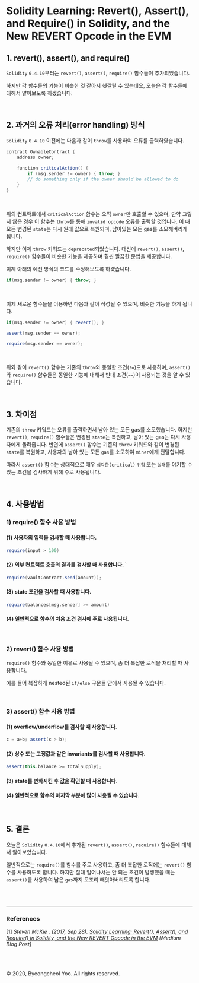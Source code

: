 # Solidity Learning: Revert(), Assert(), and Require() in Solidity, and the New REVERT Opcode in the EVM


## 1. revert(), assert(), and require()

`Solidity` `0.4.10`부터는  `revert()`, `assert()`, `require()` 함수들이 추가되었습니다.

하지만 각 함수들의 기능이 비슷한 것 같아서 헷갈릴 수 있는데요, 오늘은 각 함수들에 대해서 알아보도록 하겠습니다.

<br/>

## 2. 과거의 오류 처리(error handling) 방식

`Solidity` `0.4.10` 이전에는 다음과 같이 `throw`를 사용하여 오류를 출력하였습니다.

```scala
contract OwnableContract {
    address owner;
    
    function criticalAction() { 
        if (msg.sender != owner) { throw; }
        // do something only if the owner should be allowed to do
    }
}
```

<br/>

위의 컨트랙트에서 `criticalAction` 함수는 오직 `owner`만 호출할 수 있으며, 만약 그렇지 않은 경우 이 함수는 `throw`를 통해 `invalid opcode` 오류를 출력할 것입니다. 이 때 모든 변경된 `state`는 다시 원래 값으로 복원되며, 남아있는 모든 gas를 소모해버리게 됩니다.

하지만 이제 `throw` 키워드는 `deprecated`되었습니다. 대신에 `revert()`, `assert()`, `require()` 함수들이 비슷한 기능을 제공하며 훨씬 깔끔한 문법을 제공합니다.

이제 아래의 예전 방식의 코드를 수정해보도록 하겠습니다.

```scala
if(msg.sender != owner) { throw; }
```

<br/>

이제 새로운 함수들을 이용하면 다음과 같이 작성될 수 있으며, 비슷한 기능을 하게 됩니다.

```scala
if(msg.sender != owner) { revert(); }
```

```scala
assert(msg.sender == owner);
```

```scala
require(msg.sender == owner);
```

<br/>

위와 같이 `revert()` 함수는 기존의 `throw`와 동일한 조건(`!=`)으로 사용하며, `assert()`와 `require()` 함수들은 동일한 기능에 대해서 반대 조건(`==`)이 사용되는 것을 알 수 있습니다.

<br/>

## 3. 차이점

기존의 `throw` 키워드는 오류를 출력하면서 남아 있는 모든 gas를 소모했습니다. 하지만 `revert()`, `require()` 함수들은 변경된 `state`는 복원하고, 남아 있는 gas는 다시 사용자에게 돌려줍니다. 반면에 `assert()` 함수는 기존의 `throw` 키워드와 같이 변경된 `state`를 복원하고, 사용자의 남아 있는 모든 `gas`를 소모하여 `miner`에게 전달합니다.

따라서 `assert()` 함수는 상대적으로 매우 `심각한(critical)` `위험` 또는 `실패`를 야기할 수 있는 조건을 검사하게 위해 주로 사용됩니다.

<br/>

## 4. 사용방법

### 1) require() 함수 사용 방법

#### (1) 사용자의 입력을 검사할 때 사용합니다. 

```scala
require(input > 100)
```

#### (2) 외부 컨트랙트 호출의 결과를 검사할 때 사용합니다. `

```scala
require(vaultContract.send(amount));
```

#### (3) state 조건을 검사할 때 사용합니다.

```scala
require(balances[msg.sender] >= amount)
```

#### (4) 일반적으로 함수의 처음 조건 검사에 주로 사용됩니다.

<br/>

### 2) revert() 함수 사용 방법

`require()` 함수와 동일한 이유로 사용될 수 있으며, 좀 더 복잡한 로직을 처리할 때 사용합니다.

예를 들어 복잡하게 nested된 `if/else` 구문들 안에서 사용될 수 있습니다.

<br/>

### 3) assert() 함수 사용 방법

#### (1) overflow/underflow를 검사할 때 사용합니다.

```scala
c = a+b; assert(c > b);
```

#### (2) 상수 또는 고정값과 같은 invariants를 검사할 때 사용합니다.

```scala
assert(this.balance >= totalSupply);
```

#### (3) state를 변화시킨 후 값을 확인할 때 사용합니다.

#### (4) 일반적으로 함수의 마지막 부분에 많이 사용될 수 있습니다.

<br/>

## 5. 결론

오늘은 `Solidity` `0.4.10`에서 추가된 `revert()`, `assert()`, `require()` 함수들에 대해서 알아보았습니다.

일반적으로는 `require()`를 함수를 주로 사용하고, 좀 더 복잡한 로직에는 `revert()` 함수를 사용하도록 합니다. 하지만 절대 일어나서는 안 되는 조건이 발생했을 때는 `assert()`를 사용하여 남은 `gas`까지 모조리 빼앗아버리도록 합니다.

<br/>

<br/>

---

### References

\[1\] *Steven McKie
. (2017, Sep 28). [Solidity Learning: Revert(), Assert(), and Require() in Solidity, and the New REVERT Opcode in the EVM][1] [Medium Blog Post]*

[1]: https://medium.com/blockchannel/the-use-of-revert-assert-and-require-in-solidity-and-the-new-revert-opcode-in-the-evm-1a3a7990e06e

<br/>

<br/>

© 2020, Byeongcheol Yoo. All rights reserved.
